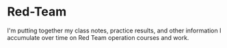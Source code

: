 # Red-Team
I'm putting together my class notes, practice results, and other information I accumulate over time on Red Team operation courses and work.
